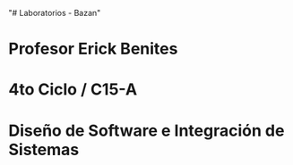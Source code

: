"# Laboratorios - Bazan" 
# Profesor Erick Benites
# 4to Ciclo / C15-A
# Diseño de Software e Integración de Sistemas
